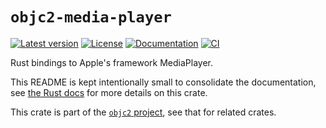 # `objc2-media-player`

[![Latest version](https://badgen.net/crates/v/objc2-media-player)](https://crates.io/crates/objc2-media-player)
[![License](https://badgen.net/badge/license/MIT/blue)](../LICENSE.txt)
[![Documentation](https://docs.rs/objc2-media-player/badge.svg)](https://docs.rs/objc2-media-player/)
[![CI](https://github.com/madsmtm/objc2/actions/workflows/ci.yml/badge.svg)](https://github.com/madsmtm/objc2/actions/workflows/ci.yml)

Rust bindings to Apple's framework MediaPlayer.

This README is kept intentionally small to consolidate the documentation, see
[the Rust docs](https://docs.rs/objc2-media-player/) for more details on this crate.

This crate is part of the [`objc2` project](https://github.com/madsmtm/objc2),
see that for related crates.
